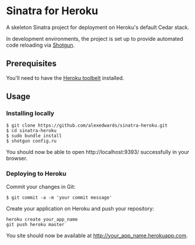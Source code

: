 # Sinatra for Heroku

A skeleton Sinatra project for deployment on Heroku's default Cedar stack.

In development environments, the project is set up to provide automated code reloading via [Shotgun](https://github.com/rtomayko/shotgun).

## Prerequisites

You'll need to have the [Heroku toolbelt](https://toolbelt.heroku.com/) installed.

## Usage

### Installing locally

```
$ git clone https://github.com/alexedwards/sinatra-heroku.git
$ cd sinatra-heroku
$ sudo bundle install
$ shotgun config.ru
```

You should now be able to open http://localhost:9393/ successfully in your browser.

### Deploying to Heroku

Commit your changes in Git:

```
$ git commit -a -m 'your commit message'
```

Create your application on Heroku and push your repository:

```
heroku create your_app_name
git push heroku master
```

You site should now be available at http://your_app_name.herokuapp.com.